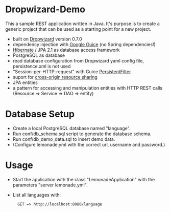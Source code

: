 Dropwizard-Demo
=========================
This a sample REST application written in Java. It's purpose is to create a generic project that can be used as a starting point for a new project.

- built on [Dropwizard](https://dropwizard.github.io/dropwizard/) version 0.7.0
- dependency injection with [Google Guice](https://code.google.com/p/google-guice/) (no Spring dependencies!)
- [Hibernate](http://hibernate.org/) / JPA 2.1 as database access framework
- PostgreSQL as database
- read database configuration from Dropwizard yaml config file, persistence.xml is not used
- "Session-per-HTTP-request" with Guice [PersistentFilter](https://code.google.com/p/google-guice/wiki/JPA)
- suport for [cross-origin resource sharing](http://en.wikipedia.org/wiki/Cross-origin_resource_sharing)
- JPA entities 
- a pattern for accessing and manipulation entities with HTTP REST calls (Resource => Service => DAO => entity)

# Database Setup

- Create a local PostgreSQL database named "language".
- Run conf/db_schema.sql script to generate the database schema.
- Run conf/db_demo_data.sql to insert demo data.
- (Configure lemonade.yml with the correct url, username and password.) 



# Usage

* Start the application with the class "LemonadeApplication" with the parameters "server lemonade.yml".

* List all languages with:

        GET => http://localhost:8080/language

